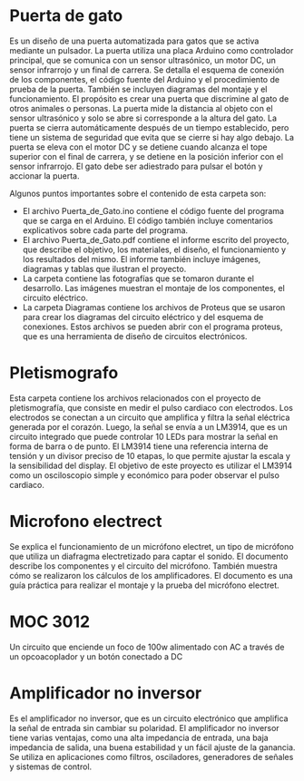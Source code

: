 # Puerta de gato

Es un diseño de una puerta automatizada para gatos que se activa mediante un pulsador. La puerta utiliza una placa Arduino como controlador principal, que se comunica con un sensor ultrasónico, un motor DC, un sensor infrarrojo y un final de carrera. Se detalla el esquema de conexión de los componentes, el código fuente del Arduino y el procedimiento de prueba de la puerta. También se incluyen diagramas del montaje y el funcionamiento. El propósito es crear una puerta que discrimine al gato de otros animales o personas. La puerta mide la distancia al objeto con el sensor ultrasónico y solo se abre si corresponde a la altura del gato. La puerta se cierra automáticamente después de un tiempo establecido, pero tiene un sistema de seguridad que evita que se cierre si hay algo debajo. La puerta se eleva con el motor DC y se detiene cuando alcanza el tope superior con el final de carrera, y se detiene en la posición inferior con el sensor infrarrojo. El gato debe ser adiestrado para pulsar el botón y accionar la puerta.

Algunos puntos importantes sobre el contenido de esta carpeta son:
- El archivo Puerta_de_Gato.ino contiene el código fuente del programa que se carga en el Arduino. El código también incluye comentarios explicativos sobre cada parte del programa.
- El archivo Puerta_de_Gato.pdf contiene el informe escrito del proyecto, que describe el objetivo, los materiales, el diseño, el funcionamiento y los resultados del mismo. El informe también incluye imágenes, diagramas y tablas que ilustran el proyecto.
- La carpeta contiene las fotografías que se tomaron durante el desarrollo. Las imágenes muestran el montaje de los componentes, el circuito eléctrico. 
- La carpeta Diagramas contiene los archivos de Proteus que se usaron para crear los diagramas del circuito eléctrico y del esquema de conexiones. Estos archivos se pueden abrir con el programa proteus, que es una herramienta de diseño de circuitos electrónicos.

# Pletismografo

Esta carpeta contiene los archivos relacionados con el proyecto de pletismografía, que consiste en medir el pulso cardiaco con electrodos. Los electrodos se conectan a un circuito que amplifica y filtra la señal eléctrica generada por el corazón. Luego, la señal se envía a un LM3914, que es un circuito integrado que puede controlar 10 LEDs para mostrar la señal en forma de barra o de punto. El LM3914 tiene una referencia interna de tensión y un divisor preciso de 10 etapas, lo que permite ajustar la escala y la sensibilidad del display. El objetivo de este proyecto es utilizar el LM3914 como un osciloscopio simple y económico para poder observar el pulso cardiaco.
# Microfono electrect
Se explica el funcionamiento de un micrófono electret, un tipo de micrófono que utiliza un diafragma electretizado para captar el sonido. El documento describe los componentes y el circuito del micrófono. También muestra cómo se realizaron los cálculos de los amplificadores. El documento es una guía práctica para realizar el montaje y la prueba del micrófono electret.

# MOC 3012

Un circuito que enciende un foco de 100w alimentado con AC a través de un opcoacoplador y un botón conectado a DC

# Amplificador no inversor

Es el amplificador no inversor, que es un circuito electrónico que amplifica la señal de entrada sin cambiar su polaridad.  El amplificador no inversor tiene varias ventajas, como una alta impedancia de entrada, una baja impedancia de salida, una buena estabilidad y un fácil ajuste de la ganancia. Se utiliza en aplicaciones como filtros, osciladores, generadores de señales y sistemas de control.
